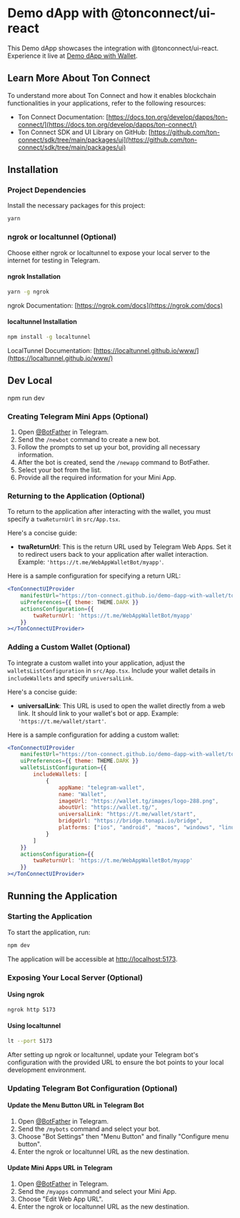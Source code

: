 # Demo dApp with @tonconnect/ui-react

This Demo dApp showcases the integration with @tonconnect/ui-react. Experience it live at [Demo dApp with Wallet](https://ton-connect.github.io/demo-dapp-with-wallet/).

## Learn More About Ton Connect

To understand more about Ton Connect and how it enables blockchain functionalities in your applications, refer to the following resources:
- Ton Connect Documentation: [https://docs.ton.org/develop/dapps/ton-connect/](https://docs.ton.org/develop/dapps/ton-connect/)
- Ton Connect SDK and UI Library on GitHub: [https://github.com/ton-connect/sdk/tree/main/packages/ui](https://github.com/ton-connect/sdk/tree/main/packages/ui)

## Installation

### Project Dependencies

Install the necessary packages for this project:

```bash
yarn
```

### ngrok or localtunnel (Optional)

Choose either ngrok or localtunnel to expose your local server to the internet for testing in Telegram.

#### ngrok Installation

```bash
yarn -g ngrok
```

ngrok Documentation: [https://ngrok.com/docs](https://ngrok.com/docs)

#### localtunnel Installation

```bash
npm install -g localtunnel
```

LocalTunnel Documentation: [https://localtunnel.github.io/www/](https://localtunnel.github.io/www/)

## Dev Local

npm run dev

### Creating Telegram Mini Apps (Optional)

1. Open [@BotFather](https://t.me/BotFather) in Telegram.
2. Send the `/newbot` command to create a new bot.
3. Follow the prompts to set up your bot, providing all necessary information.
4. After the bot is created, send the `/newapp` command to BotFather.
5. Select your bot from the list.
6. Provide all the required information for your Mini App.


### Returning to the Application (Optional)

To return to the application after interacting with the wallet, you must specify a `twaReturnUrl` in `src/App.tsx`.

Here's a concise guide:

- **twaReturnUrl**: This is the return URL used by Telegram Web Apps. Set it to redirect users back to your application after wallet interaction. Example: `'https://t.me/WebAppWalletBot/myapp'`.

Here is a sample configuration for specifying a return URL:

```jsx
<TonConnectUIProvider
    manifestUrl="https://ton-connect.github.io/demo-dapp-with-wallet/tonconnect-manifest.json"
    uiPreferences={{ theme: THEME.DARK }}
    actionsConfiguration={{
        twaReturnUrl: 'https://t.me/WebAppWalletBot/myapp'
    }}
></TonConnectUIProvider>
```

### Adding a Custom Wallet (Optional)

To integrate a custom wallet into your application, adjust the `walletsListConfiguration` in `src/App.tsx`. Include your wallet details in `includeWallets` and specify `universalLink`. 

Here's a concise guide:

- **universalLink**: This URL is used to open the wallet directly from a web link. It should link to your wallet's bot or app. Example: `'https://t.me/wallet/start'`.

Here is a sample configuration for adding a custom wallet:

```jsx
<TonConnectUIProvider
    manifestUrl="https://ton-connect.github.io/demo-dapp-with-wallet/tonconnect-manifest.json"
    uiPreferences={{ theme: THEME.DARK }}
    walletsListConfiguration={{
        includeWallets: [
            {
                appName: "telegram-wallet",
                name: "Wallet",
                imageUrl: "https://wallet.tg/images/logo-288.png",
                aboutUrl: "https://wallet.tg/",
                universalLink: "https://t.me/wallet/start",
                bridgeUrl: "https://bridge.tonapi.io/bridge",
                platforms: ["ios", "android", "macos", "windows", "linux"]
            }
        ]
    }}
    actionsConfiguration={{
        twaReturnUrl: 'https://t.me/WebAppWalletBot/myapp'
    }}
></TonConnectUIProvider>
```

## Running the Application

### Starting the Application

To start the application, run:

```bash
npm dev
```

The application will be accessible at [http://localhost:5173](http://localhost:5173).

### Exposing Your Local Server (Optional)

#### Using ngrok

```bash
ngrok http 5173
```

#### Using localtunnel

```bash
lt --port 5173
```

After setting up ngrok or localtunnel, update your Telegram bot's configuration with the provided URL to ensure the bot points to your local development environment.

### Updating Telegram Bot Configuration (Optional)

#### Update the Menu Button URL in Telegram Bot

1. Open [@BotFather](https://t.me/BotFather) in Telegram.
2. Send the `/mybots` command and select your bot.
3. Choose "Bot Settings" then "Menu Button" and finally "Configure menu button".
4. Enter the ngrok or localtunnel URL as the new destination.

#### Update Mini Apps URL in Telegram

1. Open [@BotFather](https://t.me/BotFather) in Telegram.
2. Send the `/myapps` command and select your Mini App.
3. Choose "Edit Web App URL".
4. Enter the ngrok or localtunnel URL as the new destination.
